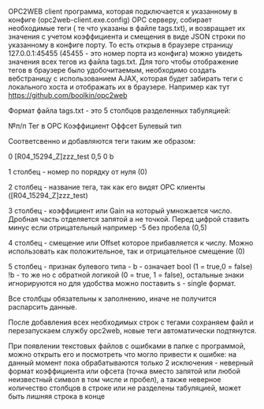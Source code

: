 OPC2WEB client программа, которая подключается к указанному в конфиге (opc2web-client.exe.config) OPC серверу, собирает необходимые теги ( те что указаны в файле tags.txt), и возвращает их значения с учетом коэффициента и смещения в виде JSON строки по указанному в конфиге порту. То есть открыв в браузере страницу 127.0.0.1:45455 (45455 - это номер порта из конфига) можно увидеть значения всех тегов из файла tags.txt. Для того чтобы отображение тегов в браузере было удобочитаемым, необходимо создать вебстраницу c использованием AJAX, которая будет забирать теги с локального хоста и отображать их в браузере. Например как тут https://github.com/boolkin/opc2web

Формат файла tags.txt - это 5 столбцов разделенных табуляцией:

№п/п	Тег в OPC	Коэффициент	Оффсет	Булевый тип


Соответсвенно и добавляются теги таким же образом:

0	[R04_15294_Z]zzz_test	0,5	0	b


1 столбец - номер по порядку от нуля (0)

2 столбец - название тега, так как его видят OPC клиенты ([R04_15294_Z]zzz_test)

3 столбец - коэффициент или Gain на который умножается число. Дробная часть отделяется запятой а не точкой. Перед цифрой ставить минус если отрицательный например -5 без пробела (0,5)

4 столбец - смещение или Offset которое прибавляется к числу. Можно использовать как положительное, так и отрицательное смещение (0)

5 столбец - признак булевого типа - b - означает bool (1 = true,0 = false) !b - то же но с обратной логикой (0 = true, 1 = false), остальные знаки игнорируются но для удобства можно поставить s - single формат.

Все столбцы обязательны к заполнению, иначе не получится распарсить данные.

После добавления всех необходимых строк с тегами сохраняем файл и перезапускаем службу opc2web, новые теги автоматически подтянутся.

При появлении текстовых файлов с ошибками в папке с программой, можно открыть его и посмотреть что могло привести к ошибке: на данный момент пока обрабатываются только 2 исключения - неверный формат коэффициента или офсета (точка вместо запятой или любой неизвестный символ в том числе и пробел), а также неверное количество столбцов в строке или не разделены табуляцией, может быть лишняя строка в конце